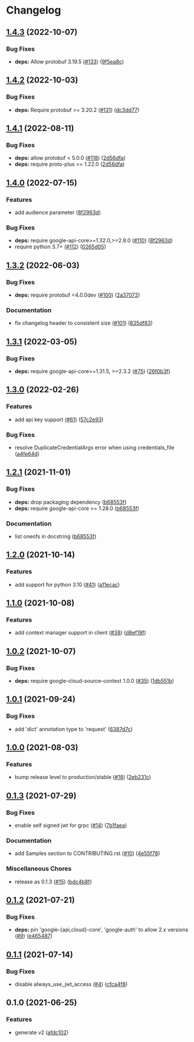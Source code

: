 # Changelog

## [1.4.3](https://github.com/googleapis/python-debugger-client/compare/v1.4.2...v1.4.3) (2022-10-07)


### Bug Fixes

* **deps:** Allow protobuf 3.19.5 ([#133](https://github.com/googleapis/python-debugger-client/issues/133)) ([9f5ea8c](https://github.com/googleapis/python-debugger-client/commit/9f5ea8cafb8f9f5d39e827927b75bc076cba2504))

## [1.4.2](https://github.com/googleapis/python-debugger-client/compare/v1.4.1...v1.4.2) (2022-10-03)


### Bug Fixes

* **deps:** Require protobuf >= 3.20.2 ([#131](https://github.com/googleapis/python-debugger-client/issues/131)) ([dc3dd77](https://github.com/googleapis/python-debugger-client/commit/dc3dd77a7c07ea07c902ea027dcda9581e700c37))

## [1.4.1](https://github.com/googleapis/python-debugger-client/compare/v1.4.0...v1.4.1) (2022-08-11)


### Bug Fixes

* **deps:** allow protobuf < 5.0.0 ([#118](https://github.com/googleapis/python-debugger-client/issues/118)) ([2d56dfa](https://github.com/googleapis/python-debugger-client/commit/2d56dfa0703364b0ed5f28008426cda180ab4403))
* **deps:** require proto-plus >= 1.22.0 ([2d56dfa](https://github.com/googleapis/python-debugger-client/commit/2d56dfa0703364b0ed5f28008426cda180ab4403))

## [1.4.0](https://github.com/googleapis/python-debugger-client/compare/v1.3.2...v1.4.0) (2022-07-15)


### Features

* add audience parameter ([8f2963d](https://github.com/googleapis/python-debugger-client/commit/8f2963d5dcaffec289b4653eafd29aa7915ae16f))


### Bug Fixes

* **deps:** require google-api-core>=1.32.0,>=2.8.0 ([#110](https://github.com/googleapis/python-debugger-client/issues/110)) ([8f2963d](https://github.com/googleapis/python-debugger-client/commit/8f2963d5dcaffec289b4653eafd29aa7915ae16f))
* require python 3.7+ ([#112](https://github.com/googleapis/python-debugger-client/issues/112)) ([0265d05](https://github.com/googleapis/python-debugger-client/commit/0265d053c9ec5c82e139268388560213e2f32985))

## [1.3.2](https://github.com/googleapis/python-debugger-client/compare/v1.3.1...v1.3.2) (2022-06-03)


### Bug Fixes

* **deps:** require protobuf <4.0.0dev ([#100](https://github.com/googleapis/python-debugger-client/issues/100)) ([2a37072](https://github.com/googleapis/python-debugger-client/commit/2a37072151041db69d2c71fd31a9e5bfa5256218))


### Documentation

* fix changelog header to consistent size ([#101](https://github.com/googleapis/python-debugger-client/issues/101)) ([835df83](https://github.com/googleapis/python-debugger-client/commit/835df83d50beeb0ab452264f2ebb7cc8657b8c0a))

## [1.3.1](https://github.com/googleapis/python-debugger-client/compare/v1.3.0...v1.3.1) (2022-03-05)


### Bug Fixes

* **deps:** require google-api-core>=1.31.5, >=2.3.2 ([#75](https://github.com/googleapis/python-debugger-client/issues/75)) ([26f0b3f](https://github.com/googleapis/python-debugger-client/commit/26f0b3f4f0f0ae325d61bdb69e711dee288d8c93))

## [1.3.0](https://github.com/googleapis/python-debugger-client/compare/v1.2.1...v1.3.0) (2022-02-26)


### Features

* add api key support ([#61](https://github.com/googleapis/python-debugger-client/issues/61)) ([57c2e93](https://github.com/googleapis/python-debugger-client/commit/57c2e9396b2b56e7bed4fe49d68f2cb0a9495a22))


### Bug Fixes

* resolve DuplicateCredentialArgs error when using credentials_file ([a4fe64d](https://github.com/googleapis/python-debugger-client/commit/a4fe64ddb07ff580ec7ba64fe02629678117a1bf))

## [1.2.1](https://www.github.com/googleapis/python-debugger-client/compare/v1.2.0...v1.2.1) (2021-11-01)


### Bug Fixes

* **deps:** drop packaging dependency ([b68553f](https://www.github.com/googleapis/python-debugger-client/commit/b68553ff06d1f13cc77eb64909b53758e1610fd0))
* **deps:** require google-api-core >= 1.28.0 ([b68553f](https://www.github.com/googleapis/python-debugger-client/commit/b68553ff06d1f13cc77eb64909b53758e1610fd0))


### Documentation

* list oneofs in docstring ([b68553f](https://www.github.com/googleapis/python-debugger-client/commit/b68553ff06d1f13cc77eb64909b53758e1610fd0))

## [1.2.0](https://www.github.com/googleapis/python-debugger-client/compare/v1.1.0...v1.2.0) (2021-10-14)


### Features

* add support for python 3.10 ([#41](https://www.github.com/googleapis/python-debugger-client/issues/41)) ([a11ecac](https://www.github.com/googleapis/python-debugger-client/commit/a11ecacecab3f313cdda5128c3b6a1e117c694ab))

## [1.1.0](https://www.github.com/googleapis/python-debugger-client/compare/v1.0.2...v1.1.0) (2021-10-08)


### Features

* add context manager support in client ([#38](https://www.github.com/googleapis/python-debugger-client/issues/38)) ([d8ef19f](https://www.github.com/googleapis/python-debugger-client/commit/d8ef19fdee913a1b8988fd54938bf2b8f4b11233))

## [1.0.2](https://www.github.com/googleapis/python-debugger-client/compare/v1.0.1...v1.0.2) (2021-10-07)


### Bug Fixes

* **deps:** require google-cloud-source-context 1.0.0 ([#35](https://www.github.com/googleapis/python-debugger-client/issues/35)) ([1db551b](https://www.github.com/googleapis/python-debugger-client/commit/1db551b8a06f85377052f0408a59e012677f94ff))

## [1.0.1](https://www.github.com/googleapis/python-debugger-client/compare/v1.0.0...v1.0.1) (2021-09-24)


### Bug Fixes

* add 'dict' annotation type to 'request' ([6387d7c](https://www.github.com/googleapis/python-debugger-client/commit/6387d7c589f7c04f0d832b7976b5fa7d64956d99))

## [1.0.0](https://www.github.com/googleapis/python-debugger-client/compare/v0.1.3...v1.0.0) (2021-08-03)


### Features

* bump release level to production/stable ([#18](https://www.github.com/googleapis/python-debugger-client/issues/18)) ([2eb231c](https://www.github.com/googleapis/python-debugger-client/commit/2eb231ca3913485e2d33d7ca1c5aa0a7c69c6872))

## [0.1.3](https://www.github.com/googleapis/python-debugger-client/compare/v0.1.2...v0.1.3) (2021-07-29)


### Bug Fixes

* enable self signed jwt for grpc ([#14](https://www.github.com/googleapis/python-debugger-client/issues/14)) ([7b1faea](https://www.github.com/googleapis/python-debugger-client/commit/7b1faea9588b66d46bf51da09d337ba90ec7090f))


### Documentation

* add Samples section to CONTRIBUTING.rst ([#10](https://www.github.com/googleapis/python-debugger-client/issues/10)) ([4e55f78](https://www.github.com/googleapis/python-debugger-client/commit/4e55f78e0dfbc4cc804dce8d048c502bdd972ab7))


### Miscellaneous Chores

* release as 0.1.3 ([#15](https://www.github.com/googleapis/python-debugger-client/issues/15)) ([bdc4b8f](https://www.github.com/googleapis/python-debugger-client/commit/bdc4b8f52863c4993dcc8648e0fa50ba1654e3ff))

## [0.1.2](https://www.github.com/googleapis/python-debugger-client/compare/v0.1.1...v0.1.2) (2021-07-21)


### Bug Fixes

* **deps:** pin 'google-{api,cloud}-core', 'google-auth' to allow 2.x versions ([#9](https://www.github.com/googleapis/python-debugger-client/issues/9)) ([e465487](https://www.github.com/googleapis/python-debugger-client/commit/e465487f8c682efdacaf977085d3143af2d146da))

## [0.1.1](https://www.github.com/googleapis/python-debugger-client/compare/v0.1.0...v0.1.1) (2021-07-14)


### Bug Fixes

* disable always_use_jwt_access ([#4](https://www.github.com/googleapis/python-debugger-client/issues/4)) ([cfca4f8](https://www.github.com/googleapis/python-debugger-client/commit/cfca4f85fa8e59d6767536ff016fa9ae5b9a1c97))

## 0.1.0 (2021-06-25)


### Features

* generate v2 ([afdc102](https://www.github.com/googleapis/python-debugger-client/commit/afdc102ffec8e0f2c9129be6200ecebfe66e1cbe))
